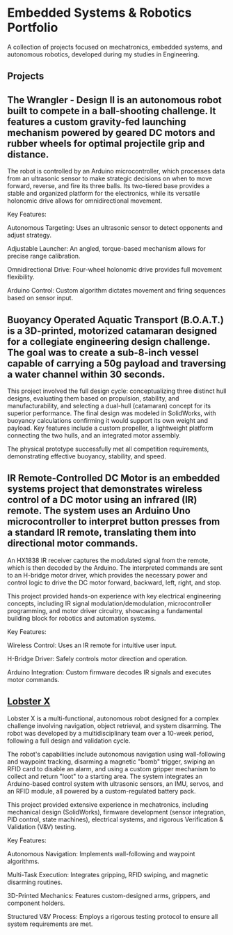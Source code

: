 # Embedded Systems & Robotics Portfolio

A collection of projects focused on mechatronics, embedded systems, and autonomous robotics, developed during my studies in Engineering.

## Projects
## The Wrangler - Design II is an autonomous robot built to compete in a ball-shooting challenge. It features a custom gravity-fed launching mechanism powered by geared DC motors and rubber wheels for optimal projectile grip and distance.
  
  The robot is controlled by an Arduino microcontroller, which processes data from an ultrasonic sensor to make strategic decisions on when to move forward, reverse, and fire its three balls. Its two-tiered base provides a stable and organized       platform for the electronics, while its versatile holonomic drive allows for omnidirectional movement.
  
  Key Features:
  
  Autonomous Targeting: Uses an ultrasonic sensor to detect opponents and adjust strategy.
  
  Adjustable Launcher: An angled, torque-based mechanism allows for precise range calibration.
  
  Omnidirectional Drive: Four-wheel holonomic drive provides full movement flexibility.
  
  Arduino Control: Custom algorithm dictates movement and firing sequences based on sensor input.
## Buoyancy Operated Aquatic Transport (B.O.A.T.) is a 3D-printed, motorized catamaran designed for a collegiate engineering design challenge. The goal was to create a sub-8-inch vessel capable of carrying a 50g payload and traversing a water channel within 30 seconds.

This project involved the full design cycle: conceptualizing three distinct hull designs, evaluating them based on propulsion, stability, and manufacturability, and selecting a dual-hull (catamaran) concept for its superior performance. The final design was modeled in SolidWorks, with buoyancy calculations confirming it would support its own weight and payload. Key features include a custom propeller, a lightweight platform connecting the two hulls, and an integrated motor assembly.

The physical prototype successfully met all competition requirements, demonstrating effective buoyancy, stability, and speed.
## IR Remote-Controlled DC Motor is an embedded systems project that demonstrates wireless control of a DC motor using an infrared (IR) remote. The system uses an Arduino Uno microcontroller to interpret button presses from a standard IR remote, translating them into directional motor commands.

An HX1838 IR receiver captures the modulated signal from the remote, which is then decoded by the Arduino. The interpreted commands are sent to an H-bridge motor driver, which provides the necessary power and control logic to drive the DC motor forward, backward, left, right, and stop.

This project provided hands-on experience with key electrical engineering concepts, including IR signal modulation/demodulation, microcontroller programming, and motor driver circuitry, showcasing a fundamental building block for robotics and automation systems.

Key Features:

Wireless Control: Uses an IR remote for intuitive user input.

H-Bridge Driver: Safely controls motor direction and operation.

Arduino Integration: Custom firmware decodes IR signals and executes motor commands.
## [Lobster X](LostorX%20Robot’s%20design%20and%20Implementation.pdf)
Lobster X is a multi-functional, autonomous robot designed for a complex challenge involving navigation, object retrieval, and system disarming. The robot was developed by a multidisciplinary team over a 10-week period, following a full design and validation cycle.

The robot's capabilities include autonomous navigation using wall-following and waypoint tracking, disarming a magnetic "bomb" trigger, swiping an RFID card to disable an alarm, and using a custom gripper mechanism to collect and return "loot" to a starting area. The system integrates an Arduino-based control system with ultrasonic sensors, an IMU, servos, and an RFID module, all powered by a custom-regulated battery pack.

This project provided extensive experience in mechatronics, including mechanical design (SolidWorks), firmware development (sensor integration, PID control, state machines), electrical systems, and rigorous Verification & Validation (V&V) testing.

Key Features:

Autonomous Navigation: Implements wall-following and waypoint algorithms.

Multi-Task Execution: Integrates gripping, RFID swiping, and magnetic disarming routines.

3D-Printed Mechanics: Features custom-designed arms, grippers, and component holders.

Structured V&V Process: Employs a rigorous testing protocol to ensure all system requirements are met.
